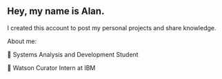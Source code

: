 <h2>Hey, my name is Alan.</h2>

I created this account to post my personal projects and share knowledge.

About me:

:rocket: Systems Analysis and Development Student

:rocket: Watson Curator Intern at IBM



